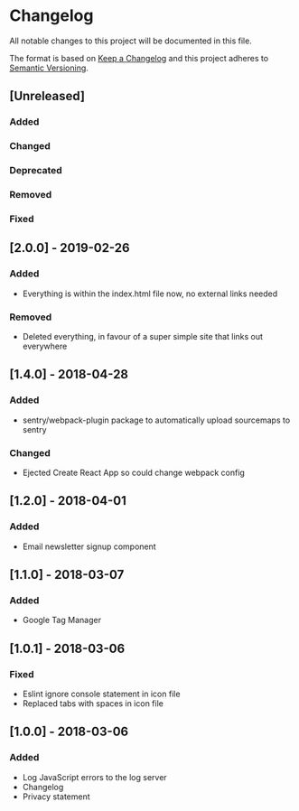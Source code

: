 # Changelog

All notable changes to this project will be documented in this file.

The format is based on [Keep a Changelog](http://keepachangelog.com/en/1.0.0/)
and this project adheres to [Semantic Versioning](http://semver.org/spec/v2.0.0.html).

## [Unreleased]

### Added

### Changed

### Deprecated

### Removed

### Fixed

## [2.0.0] - 2019-02-26

### Added

- Everything is within the index.html file now, no external links needed

### Removed

- Deleted everything, in favour of a super simple site that links out everywhere

## [1.4.0] - 2018-04-28

### Added

- sentry/webpack-plugin package to automatically upload sourcemaps to sentry

### Changed

- Ejected Create React App so could change webpack config

## [1.2.0] - 2018-04-01

### Added

- Email newsletter signup component

## [1.1.0] - 2018-03-07

### Added

- Google Tag Manager

## [1.0.1] - 2018-03-06

### Fixed

- Eslint ignore console statement in icon file
- Replaced tabs with spaces in icon file

## [1.0.0] - 2018-03-06

### Added

- Log JavaScript errors to the log server
- Changelog
- Privacy statement
